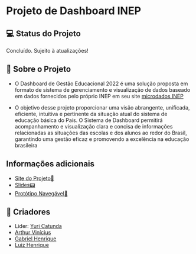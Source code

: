 #  Projeto de Dashboard INEP

## 💻 Status do Projeto
Concluído. Sujeito à atualizações!

## 📄 Sobre o Projeto
 - O Dashboard de Gestão Educacional 2022 é uma solução proposta em formato de sistema de gerenciamento e visualização de dados baseado em dados fornecidos pelo próprio INEP em seu site [microdados INEP](https://www.gov.br/inep/pt-br/acesso-a-informacao/dados-abertos/microdados/censo-escolar)

- O objetivo desse projeto proporcionar uma visão abrangente, unificada, eficiente, intuitiva e pertinente da situação atual do sistema de educação básica do País. O Sistema de Dashboard permitirá acompanhamento e visualização clara e concisa de informações relacionadas as situações das escolas e dos alunos ao redor do Brasil, garantindo uma gestão eficaz e promovendo a excelência na educação brasileira

## Informações adicionais
- [Site do Projeto🔎](https://projeto-dashboard-inep.vercel.app/)
- [Slides📟](https://www.canva.com/design/DAF2DKyMwOw/s4ChD43ZEPfR-q8y8aqP3A/edit?utm_content=DAF2DKyMwOw&utm_campaign=designshare&utm_medium=link2&utm_source=sharebutton)
- [Protótipo Navegável📱](https://www.figma.com/proto/5pLBQwoBKsOqfWogGG2P9P/Dashboard-Inep-2.0?type=design&node-id=1-2&t=xIQO3z48lLsVADI9-1&scaling=min-zoom&page-id=0%3A1&starting-point-node-id=1%3A2&mode=design)

## 👥 Criadores
- Lider: [Yuri Catunda](https://github.com/yuuricathugaa)
- [Arthur Vinícius](https://github.com/lngg21)
- [Gabriel Henrique](https://github.com/gabrielhilins)
- [Luiz Henrique](https://github.com/Luhenrao)

